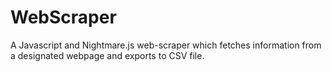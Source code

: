 # WebScraper
A Javascript and Nightmare.js web-scraper which fetches information from a designated webpage and exports to CSV file. 
